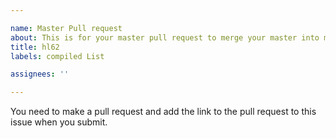 ```yaml
---

name: Master Pull request
about: This is for your master pull request to merge your master into mine.
title: hl62
labels: compiled List

assignees: ''

---
```


You need to make a pull request and add the link to the pull request to this issue when you submit.
